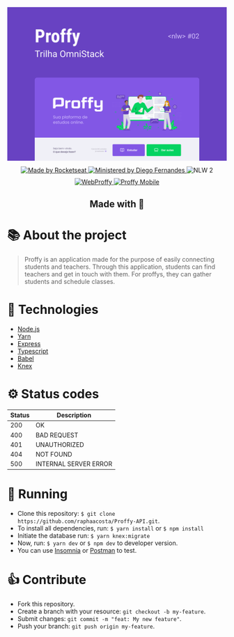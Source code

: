 <div align="center">
  <div style="margin-bottom: 10px">
    <img src="./assets/capa.png" alt="Proffy" width="650px"/>
  </div>
  <a href="https://linktr.ee/rocketseat">
    <img src="https://img.shields.io/badge/Made%20by-rocketseat-blueviolet" alt="Made by Rocketseat">
  </a>
  <a href="https://github.com/diego3g">
    <img src="https://img.shields.io/badge/Ministered%20by-Diego%20Fernandes-blueviolet" alt="Ministered by Diego Fernandes">
  </a>
  <img src="https://img.shields.io/badge/Next%20Level%20Week-2-blueviolet" alt="NLW 2"> 
  <div style="margin-top: 10px;">
    <a href="https://github.com/raphaacosta/Proffy-Web">
      <img src="https://img.shields.io/badge/Go%20to-Web-blueviolet" alt="WebProffy"/>
    </a>
    <a href="https://github.com/raphaacosta/Proffy-Mobile">
      <img src="https://img.shields.io/badge/Go%20to-Mobile-blueviolet" alt="Proffy Mobile"/>
    </a>
    <h2>
      Made with 💜
    </h2>
  </div>
</div>

# 📚 About the project
  > Proffy is an application made for the purpose of easily connecting students and teachers. Through this application, students can find teachers and get in touch with them. For proffys, they can gather students and schedule classes.

# 📌 Technologies

  - [Node.js](https://nodejs.org/en/)
  - [Yarn](https://classic.yarnpkg.com/en/docs/install/#mac-stable)
  - [Express](https://expressjs.com/)
  - [Typescript](https://www.typescriptlang.org/)
  - [Babel](https://babeljs.io/)
  - [Knex](http://knexjs.org/)

# ⚙ Status codes

  | Status   | Description           |
  | ---      | ---                   |
  | 200      | OK                    |
  | 400      | BAD REQUEST           |
  | 401      | UNAUTHORIZED          |
  | 404      | NOT FOUND             |
  | 500      | INTERNAL SERVER ERROR |

# 🚀 Running

  - Clone this repository: `$ git clone https://github.com/raphaacosta/Proffy-API.git`.
  - To install all dependencies, run: `$ yarn install` or `$ npm install`
  - Initiate the database run: `$ yarn knex:migrate`
  - Now, run: `$ yarn dev` or `$ npm dev` to developer version.
  - You can use [Insomnia](https://insomnia.rest/) or [Postman](https://www.postman.com/) to test.

# 👍 Contribute

- Fork this repository.
- Create a branch with your resource: `git checkout -b my-feature`.
- Submit changes: `git commit -m "feat: My new feature"`.
- Push your branch: `git push origin my-feature`.